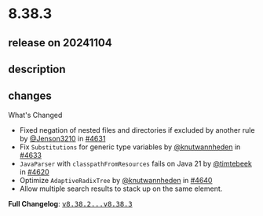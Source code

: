 # 8.38.3

## release on 20241104

## description

## changes

What's Changed

* Fixed negation of nested files and directories if excluded by another rule by <a class="user-mention notranslate" data-hovercard-type="user" data-hovercard-url="/users/Jenson3210/hovercard" data-octo-click="hovercard-link-click" data-octo-dimensions="link_type:self" href="https://github.com/Jenson3210">@Jenson3210</a> in <a class="issue-link js-issue-link" data-error-text="Failed to load title" data-id="2626117060" data-permission-text="Title is private" data-url="https://github.com/openrewrite/rewrite/issues/4631" data-hovercard-type="pull_request" data-hovercard-url="/openrewrite/rewrite/pull/4631/hovercard" href="https://github.com/openrewrite/rewrite/pull/4631">#4631</a>
* Fix <code>Substitutions</code> for generic type variables by <a class="user-mention notranslate" data-hovercard-type="user" data-hovercard-url="/users/knutwannheden/hovercard" data-octo-click="hovercard-link-click" data-octo-dimensions="link_type:self" href="https://github.com/knutwannheden">@knutwannheden</a> in <a class="issue-link js-issue-link" data-error-text="Failed to load title" data-id="2627447027" data-permission-text="Title is private" data-url="https://github.com/openrewrite/rewrite/issues/4633" data-hovercard-type="pull_request" data-hovercard-url="/openrewrite/rewrite/pull/4633/hovercard" href="https://github.com/openrewrite/rewrite/pull/4633">#4633</a>
* <code>JavaParser</code> with <code>classpathFromResources</code> fails on Java 21 by <a class="user-mention notranslate" data-hovercard-type="user" data-hovercard-url="/users/timtebeek/hovercard" data-octo-click="hovercard-link-click" data-octo-dimensions="link_type:self" href="https://github.com/timtebeek">@timtebeek</a> in <a class="issue-link js-issue-link" data-error-text="Failed to load title" data-id="2616878121" data-permission-text="Title is private" data-url="https://github.com/openrewrite/rewrite/issues/4620" data-hovercard-type="pull_request" data-hovercard-url="/openrewrite/rewrite/pull/4620/hovercard" href="https://github.com/openrewrite/rewrite/pull/4620">#4620</a>
* Optimize <code>AdaptiveRadixTree</code> by <a class="user-mention notranslate" data-hovercard-type="user" data-hovercard-url="/users/knutwannheden/hovercard" data-octo-click="hovercard-link-click" data-octo-dimensions="link_type:self" href="https://github.com/knutwannheden">@knutwannheden</a> in <a class="issue-link js-issue-link" data-error-text="Failed to load title" data-id="2630339706" data-permission-text="Title is private" data-url="https://github.com/openrewrite/rewrite/issues/4640" data-hovercard-type="pull_request" data-hovercard-url="/openrewrite/rewrite/pull/4640/hovercard" href="https://github.com/openrewrite/rewrite/pull/4640">#4640</a>
* Allow multiple search results to stack up on the same element.

<strong>Full Changelog</strong>: <a class="commit-link" href="https://github.com/openrewrite/rewrite/compare/v8.38.2...v8.38.3"><tt>v8.38.2...v8.38.3</tt></a>

